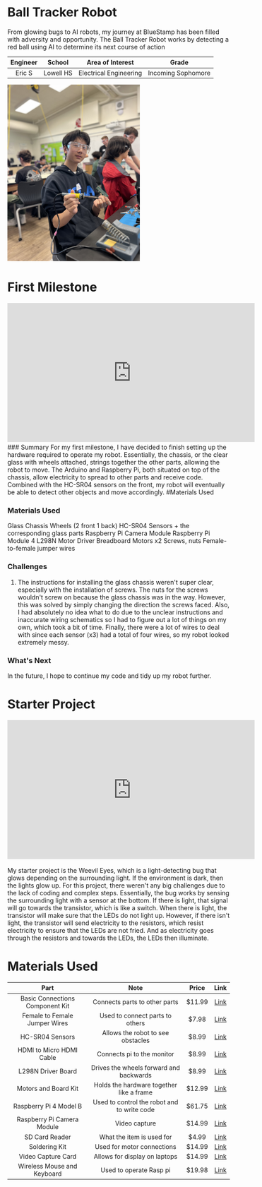 # Ball Tracker Robot
From glowing bugs to AI robots, my journey at BlueStamp has been filled with adversity and opportunity. The Ball Tracker Robot works by detecting a red ball using AI to determine its next course of action


| **Engineer** | **School** | **Area of Interest** | **Grade** |
|:--:|:--:|:--:|:--:|
| Eric S | Lowell HS | Electrical Engineering | Incoming Sophomore

  <img src="ericshead.jpg" alt="Headstone Image" height=400>
  
<!---# Final Milestone

<iframe width="560" height="315" src="https://www.youtube.com/embed/F7M7imOVGug" title="YouTube video player" frameborder="0" allow="accelerometer; autoplay; clipboard-write; encrypted-media; gyroscope; picture-in-picture; web-share" allowfullscreen></iframe>

# Second Milestone

<iframe width="560" height="315" src="https://www.youtube.com/embed/y3VAmNlER5Y(https://www.youtube.com/embed/NTk1sGW9OV4?si=9ZicSQZY8JYFDKma)" title="YouTube video player" frameborder="0" allow="accelerometer; autoplay; clipboard-write; encrypted-media; gyroscope; picture-in-picture; web-share" allowfullscreen></iframe>
--->
# First Milestone
<iframe width="560" height="315" src="https://www.youtube.com/embed/EjweVmvLvAc?si=SrWfulnb5zmT4sY9" title="YouTube video player" frameborder="0" allow="accelerometer; autoplay; clipboard-write; encrypted-media; gyroscope; picture-in-picture; web-share" referrerpolicy="strict-origin-when-cross-origin" allowfullscreen></iframe>
### Summary
For my first milestone, I have decided to finish setting up the hardware required to operate my robot. Essentially, the chassis, or the clear glass with wheels attached, strings together the other parts, allowing the robot to move. The Arduino and Raspberry Pi, both situated on top of the chassis, allow electricity to spread to other parts and receive code. Combined with the HC-SR04 sensors on the front, my robot will eventually be able to detect other objects and move accordingly.
#Materials Used

### Materials Used
Glass Chassis  Wheels (2 front 1 back)
HC-SR04 Sensors + the corresponding glass parts
Raspberry Pi Camera Module
Raspberry Pi Module 4
L298N Motor Driver
Breadboard
Motors x2
Screws, nuts
Female-to-female jumper wires
### Challenges
1. The instructions for installing the glass chassis weren't super clear, especially with the installation of screws. The nuts for the screws wouldn't screw on because the glass chassis was in the way. However, this was solved by simply changing the direction the screws faced. Also, I had absolutely no idea what to do due to the unclear instructions and inaccurate wiring schematics so I had to figure out a lot of things on my own, which took a bit of time. Finally, there were a lot of wires to deal with since each sensor (x3) had a total of four wires, so my robot looked extremely messy.

### What's Next
In the future, I hope to continue my code and tidy up my robot further.


# Starter Project
<iframe width="560" height="315" src="https://www.youtube.com/embed/NTk1sGW9OV4?si=3lOBwtOGQsa74cHu" title="YouTube video player" frameborder="0" allow="accelerometer; autoplay; clipboard-write; encrypted-media; gyroscope; picture-in-picture; web-share" allowfullscreen></iframe>

My starter project is the Weevil Eyes, which is a light-detecting bug that glows depending on the surrounding light. If the environment is dark, then the lights glow up. For this project, there weren't any big challenges due to the lack of coding and complex steps. Essentially, the bug works by sensing the surrounding light with a sensor at the bottom. If there is light, that signal will go towards the transistor, which is like a switch. When there is light, the transistor will make sure that the LEDs do not light up. However, if there isn't light, the transistor will send electricity to the resistors, which resist electricity to ensure that the LEDs are not fried. And as electricity goes through the resistors and towards the LEDs, the LEDs then illuminate.

<!--- # Schematics 

# Code Used

```c++
void setup() {
  // put your setup code here, to run once:
  Serial.begin(9600);
  Serial.println("Hello World!");
}

void loop() {
  // put your main code here, to run repeatedly:

}
```
-->
# Materials Used

| **Part** | **Note** | **Price** | **Link** |
|:--:|:--:|:--:|:--:|
| Basic Connections Component Kit      | Connects parts to other parts                       | $11.99 | [Link](https://www.amazon.com/Smraza-Breadboard-Resistors-Mega2560-Raspberry/dp/B01HRR7EBG/ref=sr_1_16?crid=27G99F3EADUCG&keywords=breadboard+1+pc&qid=1689894556&sprefix=breadboard+1+p%2Caps%2C185&sr=8-16)    |
| Female to Female Jumper Wires        | Used to connect parts to others                 | $7.98  | [Link](https://www.amazon.com/EDGELEC-Breadboard-1pin-1pin-Connector-Multicolored/dp/B07GCY6CH7/ref=sr_1_3?crid=3C4YB6HOGZ8ZQ&keywords=female%2Bto%2Bfemale%2Bjumper&qid=1689894791&s=electronics&sprefix=female%2Bto%2Bfemale%2Bjumper%2Celectronics%2C161&sr=1-3&th=1) |
| HC-SR04 Sensors                       | Allows the robot to see obstacles                | $8.99  | [Link](https://www.amazon.com/Organizer-Ultrasonic-Distance-MEGA2560-ElecRight/dp/B07RGB4W8V/ref=sr_1_2?crid=UYI359LWAAVU&keywords=hc%2Bsr04%2Bultrasonic%2Bsensor%2B3%2Bpc&qid=1689699122&s=electronics&sprefix=hc%2Bsr04%2Bultrasonic%2Bsensor%2B3%2Bpc%2Celectronics%2C123&sr=1-2&th=1) |
| HDMI to Micro HDMI Cable             | Connects pi to the monitor                      | $8.99  | [Link](https://www.amazon.com/UGREEN-Adapter-Ethernet-Compatible-Raspberry/dp/B06WWQ7KLV/ref=sr_1_5?crid=3S06RDX7B1X4O&keywords=hdmi+to+micro+hdmi&qid=1689699482&s=electronics&sprefix=hdmi+to+micro%2Celectronics%2C132&sr=1-5)        |
| L298N Driver Board                   | Drives the wheels forward and backwards          | $8.99  | [Link](https://www.amazon.com/Qunqi-2Packs-Controller-Stepper-Arduino/dp/B01M29YK5U/ref=sr_1_1_sspa?crid=3DE9ZH0NI3KJX&keywords=l298n&qid=1689698859&s=electronics&sprefix=l298n%2Celectronics%2C164&sr=1-1-spons&sp_csd=d2lkZ2V0TmFtZT1zcF9hdGY&psc=1)           |
| Motors and Board Kit                 | Holds the hardware together like a frame         | $12.99 | [Link](https://www.amazon.com/Smart-Chassis-Motors-Encoder-Battery/dp/B01LXY7CM3/ref=sr_1_4?crid=27ACD61NPNLO4&keywords=robot+car+kit&qid=1689698962&s=electronics&sprefix=robot+car+kit%2Celectronics%2C169&sr=1-4)                 |
| Raspberry Pi 4 Model B               | Used to control the robot and to write code     | $61.75 | [Link](https://www.amazon.com/Raspberry-Model-2019-Quad-Bluetooth/dp/B07TC2BK1X/ref=sr_1_1?dib=eyJ2IjoiMSJ9.mP4drOfyakW9P2E6ytjWi6qbtB-JQDqa2RakmAyNa9uFk6zyVo26t34g79h8WnJt-j5NFtZiPMwW_fxSCMiOU712GisNPz2Ia9-reRDlIXM9GzgCWAUjjjLXte9O76t7LMfvjwpxIGzwzp8ECyhKZDA0nC48kKhMOMztnXd0Z5koYi7knLmWqVtqnd40j3HPijqhM4nERHibIEH5lK80lVq68d19Xs98CAKVvA41TQ0.f2mafwXZh9DmMScBCo1eF23-W-0MoDJc3s9GKbZpw_I&dib_tag=se&keywords=raspberry%2Bpi%2Bmodel%2B4&qid=1718296643&sr=8-1&th=1) |
| Raspberry Pi Camera Module           | Video capture                                    | $14.99 | [Link](https://www.amazon.com/Arducam-Autofocus-Raspberry-Motorized-Software/dp/B07SN8GYGD/ref=sr_1_5?crid=3236VFT39VAPQ&keywords=picamera&qid=1689698732&s=electronics&sprefix=picamer%2Celectronics%2C138&sr=1-5)                |
| SD Card Reader                       | What the item is used for                       | $4.99  | [Link](https://www.amazon.com/Reader-Adapter-Camera-Memory-Wansurs/dp/B0B9QZ4W4Y/ref=sr_1_4?crid=F124KSQOC5SO&keywords=sd+card+reader&qid=1689869007&sprefix=sd+card+reader%2Caps%2C126&sr=8-4)                                    |
| Soldering Kit                        | Used for motor connections                      | $14.99 | [Link](https://www.amazon.com/Soldering-Interchangeable-Adjustable-Temperature-Enthusiast/dp/B087767KNW/ref=sr_1_5?crid=1QYWI5SBQAPH0&keywords=soldering+kit&qid=1689900771&sprefix=soldering+kit%2Caps%2C169&sr=8-5)            |
| Video Capture Card                   | Allows for display on laptops                   | $14.99 | [Link](https://www.amazon.com/Capture-Streaming-Broadcasting-Conference-Teaching/dp/B09FLN63B3/ref=sr_1_3?crid=19YSORXLTIALH&keywords=video+capture+card&qid=1689699799&s=electronics&sprefix=video+capture+car%2Celectronics%2C140&sr=1-3) |
| Wireless Mouse and Keyboard          | Used to operate Rasp pi                         | $19.98 | [Link](https://www.amazon.com/Wireless-Keyboard-Trueque-Cordless-Computer/dp/B09J4RQFK7/ref=sr_1_1_sspa?crid=2R048HRMFBA7Z&keywords=mouse+and+keyboard+wireless&qid=1689871090&sprefix=mouse+and+keyboard+wireless+%2Caps%2C131&sr=8-1-spons&sp_csd=d2lkZ2V0TmFtZT1zcF9hdGY&psc=1)   |
